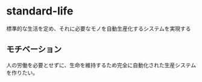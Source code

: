 # standard-life
標準的な生活を定め、それに必要なモノを自動生産化するシステムを実現する

## モチベーション
人の労働を必要とせずに、生命を維持するため完全に自動化された生産システムを作りたい。
